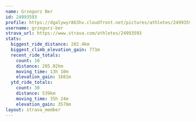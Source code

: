 ```yaml
---
name: Grzegorz Ber
id: 24993593
profile: https://dgalywyr863hv.cloudfront.net/pictures/athletes/24993593/7453165/11/large.jpg
username: grzegorz-ber
strava_url: https://www.strava.com/athletes/24993593
stats:
  biggest_ride_distance: 202.4km
  biggest_climb_elevation_gain: 771m
  recent_ride_totals:
    count: 10
    distance: 205.02km
    moving_time: 13h 10m
    elevation_gain: 1681m
  ytd_ride_totals:
    count: 30
    distance: 539km
    moving_time: 35h 24m
    elevation_gain: 3576m
layout: strava_member
--- 
```

